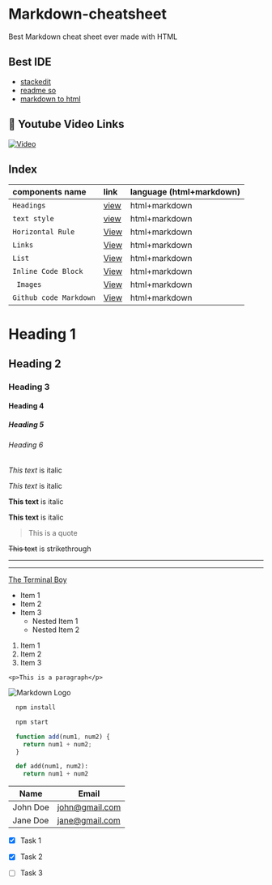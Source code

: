 # Markdown-cheatsheet
Best Markdown cheat sheet ever made with HTML


## Best IDE

- [stackedit](https://stackedit.io/)
- [readme so](https://readme.so/editor)
- [markdown to html](https://readme.so/editor)




## 🔗 Youtube Video Links
[![Video](#)](#)




## Index


| components name | link     | language  (html+markdown)              |
| :-------- | :------- | :------------------------- |
| `Headings` | [view]() | html+markdown |
| `text style` | [view]() | html+markdown |
| `Horizontal Rule` | [View]() | html+markdown |
| `Links` | [View]() | html+markdown |
| `List` | [View]() | html+markdown |
| `Inline Code Block` | [View]() | html+markdown |
| ` Images` | [View]() | html+markdown |
| `Github code Markdown` | [View]() | html+markdown |



<!-- Headings -->
# Heading 1
## Heading 2
### Heading 3
#### Heading 4
##### Heading 5
###### Heading 6

<!-- Italics -->
*This text* is italic

_This text_ is italic

<!-- Strong -->
**This text** is italic

__This text__ is italic

<!-- Blockquote -->
> This is a quote

<!-- Strikethrough -->
~~This text~~ is strikethrough

<!-- Horizontal Rule -->

---
___




<!-- Links -->
[The Terminal Boy](https://www.youtube.com/c/TheTerminalBoy)


<!-- UL -->
* Item 1
* Item 2
* Item 3
  * Nested Item 1
  * Nested Item 2

<!-- OL -->
1. Item 1
1. Item 2
1. Item 3

<!-- Inline Code Block -->
`<p>This is a paragraph</p>`

<!-- Images -->
![Markdown Logo](https://markdown-here.com/img/icon256.png)

<!-- Github Markdown -->

<!-- Code Blocks -->
```bash
  npm install

  npm start
```

```javascript
  function add(num1, num2) {
    return num1 + num2;
  }
```

```python
  def add(num1, num2):
    return num1 + num2
```

<!-- Tables -->
| Name     | Email          |
| -------- | -------------- |
| John Doe | john@gmail.com |
| Jane Doe | jane@gmail.com |

<!-- Task List -->
* [x] Task 1
* [x] Task 2
* [ ] Task 3

